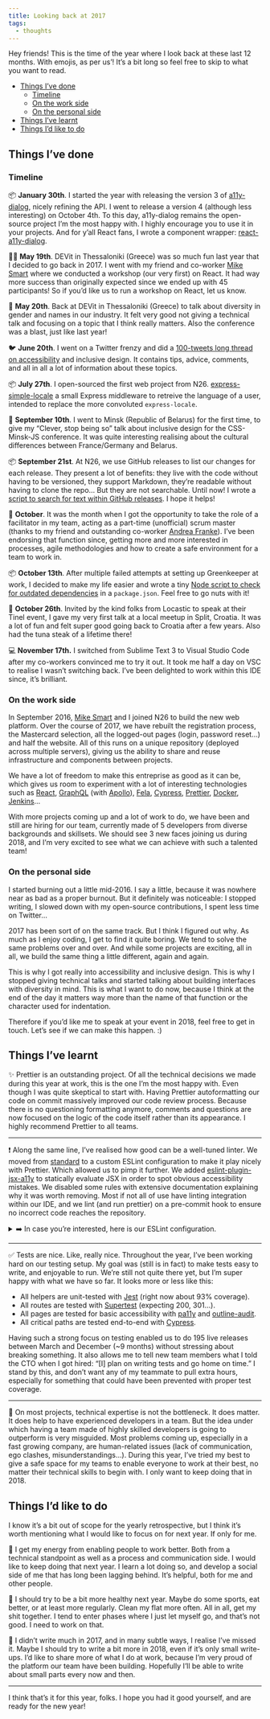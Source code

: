 ```yaml
---
title: Looking back at 2017
tags:
  - thoughts
---
```


Hey friends! This is the time of the year where I look back at these last 12 months. With emojis, as per us’! It’s a bit long so feel free to skip to what you want to read.

- [Things I’ve done](#things-ive-done)
  - [Timeline](#timeline)
  - [On the work side](#on-the-work-side)
  - [On the personal side](#on-the-personal-side)
- [Things I’ve learnt](#things-ive-learnt)
- [Things I’d like to do](#things-id-like-to-do)

## Things I’ve done

### Timeline

📦 **January 30th**. I started the year with releasing the version 3 of [a11y-dialog](https://github.com/edenspiekermann/a11y-dialog), nicely refining the API. I went to release a version 4 (although less interesting) on October 4th. To this day, a11y-dialog remains the open-source project I’m the most happy with. I highly encourage you to use it in your projects. And for y’all React fans, I wrote a component wrapper: [react-a11y-dialog](https://github.com/hugogiraudel/react-a11y-dialog).

👩‍💻 **May 19th**. DEVit in Thessaloniki (Greece) was so much fun last year that I decided to go back in 2017. I went with my friend and co-worker [Mike Smart](https://twitter.com/smartmike) where we conducted a workshop (our very first) on React. It had way more success than originally expected since we ended up with 45 participants! So if you’d like us to run a workshop on React, let us know.

🎤 **May 20th**. Back at DEVit in Thessaloniki (Greece) to talk about diversity in gender and names in our industry. It felt very good not giving a technical talk and focusing on a topic that I think really matters. Also the conference was a blast, just like last year!

🐦 **June 20th**. I went on a Twitter frenzy and did a [100-tweets long thread on accessibility](https://twitter.com/i/moments/877084869309980672) and inclusive design. It contains tips, advice, comments, and all in all a lot of information about these topics.

📦 **July 27th**. I open-sourced the first web project from N26. [express-simple-locale](https://github.com/n26/express-simple-locale) a small Express middleware to retreive the language of a user, intended to replace the more convoluted `express-locale`.

🎤 **September 10th**. I went to Minsk (Republic of Belarus) for the first time, to give my “Clever, stop being so” talk about inclusive design for the CSS-Minsk-JS conference. It was quite interesting realising about the cultural differences between France/Germany and Belarus.

📦 **September 21st**. At N26, we use GitHub releases to list our changes for each release. They present a lot of benefits: they live with the code without having to be versioned, they support Markdown, they’re readable without having to clone the repo… But they are not searchable. Until now! I wrote a [script to search for text within GitHub releases](https://github.com/HugoGiraudel/github-release-search). I hope it helps!

👥 **October**. It was the month when I got the opportunity to take the role of a facilitator in my team, acting as a part-time (unofficial) scrum master (thanks to my friend and outstanding co-worker [Andrea Franke](https://twitter.com/franklyandrea)). I’ve been endorsing that function since, getting more and more interested in processes, agile methodologies and how to create a safe environment for a team to work in.

📦 **October 13th**. After multiple failed attempts at setting up Greenkeeper at work, I decided to make my life easier and wrote a tiny [Node script to check for outdated dependencies](https://github.com/HugoGiraudel/dependency-checker) in a `package.json`. Feel free to go nuts with it!

🎤 **October 26th**. Invited by the kind folks from Locastic to speak at their Tinel event, I gave my very first talk at a local meetup in Split, Croatia. It was a lot of fun and felt super good going back to Croatia after a few years. Also had the tuna steak of a lifetime there!

💻 **November 17th.** I switched from Sublime Text 3 to Visual Studio Code after my co-workers convinced me to try it out. It took me half a day on VSC to realise I wasn’t switching back. I’ve been delighted to work within this IDE since, it’s brilliant.

### On the work side

In September 2016, [Mike Smart](https://twitter.com/smartmike) and I joined N26 to build the new web platform. Over the course of 2017, we have rebuilt the registration process, the Mastercard selection, all the logged-out pages (login, password reset…) and half the website. All of this runs on a unique repository (deployed across multiple servers), giving us the ability to share and reuse infrastructure and components between projects.

We have a lot of freedom to make this entreprise as good as it can be, which gives us room to experiment with a lot of interesting technologies such as [React](https://reactjs.org/), [GraphQL](https://graphql.org/) (with [Apollo](https://www.apollographql.com/)), [Fela](https://fela.js.org), [Cypress](https://www.cypress.io/), [Prettier](https://prettier.io/), [Docker](https://www.docker.com/), [Jenkins](https://jenkins.io/)…

With more projects coming up and a lot of work to do, we have been and still are hiring for our team, currently made of 5 developers from diverse backgrounds and skillsets. We should see 3 new faces joining us during 2018, and I’m very excited to see what we can achieve with such a talented team!

### On the personal side

I started burning out a little mid-2016. I say a little, because it was nowhere near as bad as a proper burnout. But it definitely was noticeable: I stopped writing, I slowed down with my open-source contributions, I spent less time on Twitter…

2017 has been sort of on the same track. But I think I figured out why. As much as I enjoy coding, I get to find it quite boring. We tend to solve the same problems over and over. And while some projects are exciting, all in all, we build the same thing a little different, again and again.

This is why I got really into accessibility and inclusive design. This is why I stopped giving technical talks and started talking about building interfaces with diversity in mind. This is what I want to do now, because I think at the end of the day it matters way more than the name of that function or the character used for indentation.

Therefore if you’d like me to speak at your event in 2018, feel free to get in touch. Let’s see if we can make this happen. :)

## Things I’ve learnt

✨ Prettier is an outstanding project. Of all the technical decisions we made during this year at work, this is the one I’m the most happy with. Even though I was quite skeptical to start with. Having Prettier autoformatting our code on commit massively improved our code review process. Because there is no questioning formatting anymore, comments and questions are now focused on the logic of the code itself rather than its appearance. I highly recommend Prettier to all teams.

---

❗️ Along the same line, I’ve realised how good can be a well-tuned linter. We moved from [standard](https://standardjs.com/) to a custom ESLint configuration to make it play nicely with Prettier. Which allowed us to pimp it further. We added [eslint-plugin-jsx-a11y](https://github.com/evcohen/eslint-plugin-jsx-a11y) to statically evaluate JSX in order to spot obvious accessibility mistakes. We disabled some rules with extensive documentation explaining why it was worth removing. Most if not all of use have linting integration within our IDE, and we lint (and run prettier) on a pre-commit hook to ensure no incorrect code reaches the repository.

<details markdown="1">
<summary style="cursor: pointer">➡️ In case you’re interested, here is our ESLint configuration.</summary>

```js
module.exports = {
  parser: 'babel-eslint',
  extends: ['standard', 'standard-react', 'plugin:jsx-a11y/recommended'],
  plugins: ['jsx-a11y'],
  env: { jest: true },
  rules: {
    // We always want a blank line before a `return` statement. This rule
    // enforces that and saves us from pinpointing this in every code review.
    // Ref: https://eslint.org/docs/rules/padding-line-between-statements
    'padding-line-between-statements': [
      2,
      {
        blankLine: 'always',
        prev: '*',
        next: 'return'
      }
    ],
    // These rules conflict with Prettier formatting and therefore need to be
    // disabled.
    // Ref: https://eslint.org/docs/rules/operator-linebreak
    // Ref: https://github.com/xjamundx/eslint-plugin-standard/blob/master/rules/computed-property-even-spacing.js
    'operator-linebreak': 0,
    'standard/computed-property-even-spacing': 0,
    // PropTypes validation does improve readability and understandability of
    // React components, but authoring and maintaining them everywhere is
    // unrealistic.
    // Ref: https://github.com/yannickcr/eslint-plugin-react/blob/master/docs/rules/prop-types.md
    'react/prop-types': 0,
    // This rule enforcers that `onClick` handlers come with key handlers as
    // well. There are cases where this is not what we want, such as for the
    // `SideTracker` higher-order component.
    // Ref: https://github.com/evcohen/eslint-plugin-jsx-a11y/blob/master/docs/rules/click-events-have-key-events.md.
    'jsx-a11y/click-events-have-key-events': 0,
    // This rule prevents using the `autofocus` HTML attribute (`autoFocus` in
    // JSX) because the W3C warns against possible accessibility issues.
    // Ref: https://w3c.github.io/html/sec-forms.html#autofocusing-a-form-control-the-autofocus-attribute
    // As long as we don’t abuse this and we pay attention to how we use it,
    // there is no good reason not to use it.
    // Ref: https://github.com/evcohen/eslint-plugin-jsx-a11y/blob/master/docs/rules/no-autofocus.md.
    'jsx-a11y/no-autofocus': 0,
    // By default, this rule expects all form controls to have an associated
    // label with a `htmlFor` props mapped to their `id` prop *and* that their
    // label wraps them entirely. This latter behaviour is undesired.
    // Ref: https://github.com/evcohen/eslint-plugin-jsx-a11y/blob/master/docs/rules/label-has-for.md
    'jsx-a11y/label-has-for': [2, { required: 'id' }]
  }
}
```

</details>

---

✅ Tests are nice. Like, really nice. Throughout the year, I’ve been working hard on our testing setup. My goal was (still is in fact) to make tests easy to write, and enjoyable to run. We’re still not quite there yet, but I’m super happy with what we have so far. It looks more or less like this:

- All helpers are unit-tested with [Jest](https://facebook.github.com/jest) (right now about 93% coverage).
- All routes are tested with [Supertest](https://github.com/visionmedia/supertest) (expecting 200, 301…).
- All pages are tested for basic accessibility with [pa11y](https://github.com/pa11y/pa11y) and [outline-audit](https://github.com/edenspiekermann/outline-audit).
- All critical paths are tested end-to-end with [Cypress](https://www.cypress.io).

Having such a strong focus on testing enabled us to do 195 live releases between March and December (~9 months) without stressing about breaking something. It also allows me to tell new team members what I told the CTO when I got hired: “[I] plan on writing tests and go home on time.” I stand by this, and don’t want any of my teammate to pull extra hours, especially for something that could have been prevented with proper test coverage.

---

💢 On most projects, technical expertise is not the bottleneck. It does matter. It does help to have experienced developers in a team. But the idea under which having a team made of highly skilled developers is going to outperform is very misguided. Most problems coming up, especially in a fast growing company, are human-related issues (lack of communication, ego clashes, misunderstandings…). During this year, I’ve tried my best to give a safe space for my teams to enable everyone to work at their best, no matter their technical skills to begin with. I only want to keep doing that in 2018.

## Things I’d like to do

I know it’s a bit out of scope for the yearly retrospective, but I think it’s worth mentioning what I would like to focus on for next year. If only for me.

👭 I get my energy from enabling people to work better. Both from a technical standpoint as well as a process and communication side. I would like to keep doing that next year. I learn a lot doing so, and develop a social side of me that has long been lagging behind. It’s helpful, both for me and other people.

🌱 I should try to be a bit more healthy next year. Maybe do some sports, eat better, or at least more regularly. Clean my flat more often. All in all, get my shit together. I tend to enter phases where I just let myself go, and that’s not good. I need to work on that.

📝 I didn’t write much in 2017, and in many subtle ways, I realise I’ve missed it. Maybe I should try to write a bit more in 2018, even if it’s only small write-ups. I’d like to share more of what I do at work, because I’m very proud of the platform our team have been building. Hopefully I’ll be able to write about small parts every now and then.

---

I think that’s it for this year, folks. I hope you had it good yourself, and are ready for the new year!
